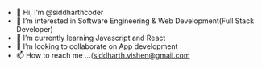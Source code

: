 - 👋 Hi, I’m @siddharthcoder
- 👀 I’m interested in Software Engineering  & Web Development(Full Stack Developer)
- 🌱 I’m currently learning Javascript and React 
- 💞️ I’m looking to collaborate on App development
- 📫 How to reach me ...(siddharth.vishen@gmail.com 


<!---
SiddharthRajatVishen/SiddharthRajatVishen is a ✨ special ✨ repository because its `README.md` (this file) appears on your GitHub profile.
You can click the Preview link to take a look at your changes.
--->
